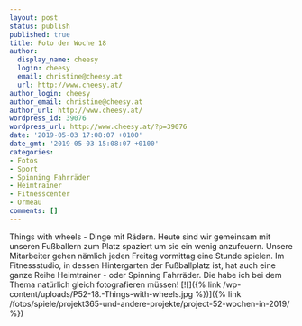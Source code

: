 ```yaml
---
layout: post
status: publish
published: true
title: Foto der Woche 18
author:
  display_name: cheesy
  login: cheesy
  email: christine@cheesy.at
  url: http://www.cheesy.at/
author_login: cheesy
author_email: christine@cheesy.at
author_url: http://www.cheesy.at/
wordpress_id: 39076
wordpress_url: http://www.cheesy.at/?p=39076
date: '2019-05-03 17:08:07 +0100'
date_gmt: '2019-05-03 15:08:07 +0100'
categories:
- Fotos
- Sport
- Spinning Fahrräder
- Heimtrainer
- Fitnesscenter
- Ormeau
comments: []
---
```

Things with wheels - Dinge mit Rädern.
Heute sind wir gemeinsam mit unseren Fußballern zum Platz spaziert um sie ein wenig anzufeuern. Unsere Mitarbeiter gehen nämlich jeden Freitag vormittag eine Stunde spielen. Im Fitnessstudio, in dessen Hintergarten der Fußballplatz ist, hat auch eine ganze Reihe Heimtrainer - oder Spinning Fahrräder. Die habe ich bei dem Thema natürlich gleich fotografieren müssen!
[![]({% link /wp-content/uploads/P52-18.-Things-with-wheels.jpg %})]({% link /fotos/spiele/projekt365-und-andere-projekte/project-52-wochen-in-2019/ %})
